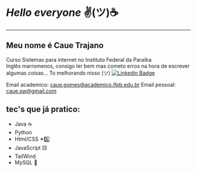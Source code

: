 # ***Hello everyone***  ✌(ツ)☕
---
## Meu nome é Caue Trajano     
Curso Sistemas para internet no Instituto Federal da Paraíba </br>
Inglês marromenos, consigo ler bem mas cometo erros na hora de escrever algumas coisas... To melhorando nisso (ツ)
[![Linkedin Badge](https://img.shields.io/badge/-Linkedin-blue?style=for-the-badge&logo=Linkedin&logoColor=white&link=https://github.com/arthurspk)](https://www.linkedin.com/in/caue-trajano-41420a240/)

Email academico: <a href="mailto:caue.gomes@academico.ifpb.edu.br">caue.gomes@academico.ifpb.edu.br</a>
Email pessoal: <a href="mailto:caue.sw@gmail.com">caue.sw@gmail.com</a>

## tec's que já pratico:

* Java ☕
* Python 
* Html/CSS ✴5️⃣
* JavaScript 🟨
* TailWind
* MySQL 🐬
